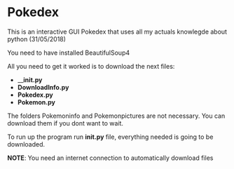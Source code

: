 # Pokedex
                                                                                   
This is an interactive GUI Pokedex that uses all my actuals knowlegde about python (31/05/2018)

You need to have installed BeautifulSoup4

All you need to get it worked is to download the next files:
  - ____init.py__
  - __DownloadInfo.py__
  - __Pokedex.py__
  - __Pokemon.py__

The folders Pokemoninfo and Pokemonpictures are not necessary. You can download them if you dont want to wait.

To run up the program run __init.py__ file, everything needed is going to be downloaded.

__NOTE__: You need an internet connection to automatically download files
